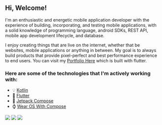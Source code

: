 Hi, Welcome!
------------

I'm an enthusiastic and energetic mobile application developer with the experience of building, incorporating, and testing mobile applications, with a solid knowledge of programming language, android SDKs, REST API, mobile app development lifecycle, and database.

I enjoy creating things that are live on the internet, whether that be websites, mobile applications or anything in between. My goal is to always build products that provide pixel-perfect and best performance experience to end users. You can visit my [Portfolio Here](https://ghaleprachan.github.io/#/) which is built with flutter.

### Here are some of the technologies that I'm actively working with:

- 💡  [Kotlin](https://kotlinlang.org/docs/getting-started.html#is-anything-missing) 
- 👯  [Flutter](https://docs.flutter.dev/)
- 🚀  [Jetpack Compose](https://developer.android.com/jetpack/compose)
- ⌚  [Wear OS With Compose](https://developer.android.com/training/wearables)

<img src="https://github-readme-stats.vercel.app/api?username=ghaleprachan&show_icons=true"/>

<img src="https://github-readme-stats.vercel.app/api/top-langs?username=ghaleprachan&layout=compact"/>

<img src="https://github-readme-streak-stats.herokuapp.com/?user=ghaleprachan"/>




